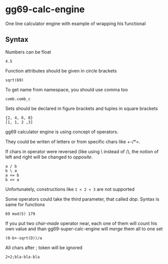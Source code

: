 # gg69-calc-engine
One line calculator engine with example of wrapping his functional
<!-- TODO: fix grammar-->
## Syntax
Numbers can be float
```
4.5
```
Function attributes should be given in circle brackets
```
sqrt(69)
```
To get name from namespace, you should use comma too
```
comb.comb_c
```
Sets should be declared in figure brackets and tuples in square brackets
```
{2, 4, 6, 8}
[1, 1, 2 ,3]
```
gg69 calculator engine is using concept of operators.

They could be writen of letters or from specific chars like +-/*=.

If chars in operator were reversed (like using \ instead of /), the notion of
left and right will be changed to *opposite*.
```
a / b
b \ a
a <= b
b => a
```
Unfortunately, constructions like ```1 < 2 < 3``` are not supported

Some operators could take the third parameter, that called *dop*. Syntax is same 
for functions
```
69 mod(5) 179
```
If you put two *char-made* operator near, each one of them will count his own value
and than gg69-super-calc-engine will *merge* them all to one set
```
(0-b+-sqrt(D))/a
``` 
All chars after ; token will be ignored
```
2+2;bla-bla-bla
```